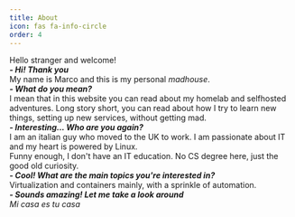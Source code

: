 ```yaml
---
title: About
icon: fas fa-info-circle
order: 4
---
```

Hello stranger and welcome!\
_**- Hi! Thank you**_\
My name is Marco and this is my personal _madhouse_.\
_**- What do you mean?**_\
I mean that in this website you can read about my homelab and selfhosted adventures. Long story short, you can read
about how I try to learn new things, setting up new services, without getting mad.\
_**- Interesting... Who are you again?**_\
I am an italian guy who moved to the UK to work. I am passionate about IT and my heart is powered by Linux.\
Funny enough, I don't have an IT education. No CS degree here, just the good old curiosity.\
_**- Cool! What are the main topics you're interested in?**_\
Virtualization and containers mainly, with a sprinkle of automation.\
_**- Sounds amazing! Let me take a look around**_\
_Mi casa es tu casa_
